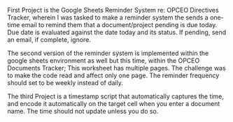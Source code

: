 First Project is the Google Sheets Reminder System re: OPCEO Directives Tracker, wherein I was tasked to make a reminder system the sends a one-time email to remind them that a document/project pending is due today.
Due date is evaluated against the date today and its status. If pending, send an email, if complete, ignore.

The second version of the reminder system is implemented within the google sheets environment as well but this time, within the OPCEO Documents Tracker; This worksheet has multiple pages. The challenge was to make the code read and affect only one page. The reminder frequency should set to be weekly instead of daily.

The third Project is a timestamp script that automatically captures the time, and encode it automatically on the target cell when you enter a document name. The time should not update unless you do so. 
